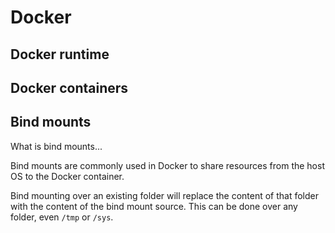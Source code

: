 # Docker

## Docker runtime

## Docker containers

## Bind mounts
What is bind mounts...

Bind mounts are commonly used in Docker to share resources from the host OS to the Docker container.

Bind mounting over an existing folder will replace the content of that folder with the content of the bind mount source. This can be done over any folder, even `/tmp` or `/sys`.